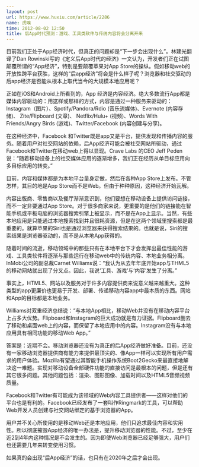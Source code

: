 ```yaml
---
layout: post
url: https://www.huxiu.com/article/2286
name: 虎嗅
time: 2012-08-02 12:50
title: 后App时代预测：游戏、工具类软件与传统内容将会分离开来
---
```

目前我们正处于App经济时代，但真正的问题却是“下一步会出现什么”。林建光翻译了Dan Rowinski写的《定义后App时代的经济》一文认为，开发者们正在试图颠覆所谓的“App经济”，特别是要颠覆苹果对App Store的操纵。假如移动web的开放性跨平台获胜，这样的“后app经济”将会是什么样子呢？浏览器和社交驱动的后app经济是否能从根本上取代当今的大规模本地应用呢？

正如在iOS和Android上所看到的，App 经济是内容经济。绝大多数流行App都是媒体内容驱动的：用这样或那样的方式，内容是通过一种服务来驱动的：Instagram（图片）、Spotify/Pandora/Rdio (音乐流媒体)、Evernote (内容存储)、 Zite/Flipboard (文章)、 Netflix/Hulu+ (视频)、Words With Friends/Angry Birds (游戏)、Twitter/Facebook (内容创建与分享)。

在这种经济中，Facebook 和Twitter既是app又是平台，提供发现和传播内容的服务。随着用户对社交网站的依赖，后App经济可能会被社交网站所驱动，通过Facebook和Twitter在移动web上得以显现。Crave Labs 的CEO Jeff Peden说：“随着移动设备上的社交媒体应用的逐渐增多，我们正在经历从单目标应用向多目标应用的转变。”

目前，内容和媒体都是为本地平台量身定做，然后在各种App Store上发布。不管怎样，其目的地是App Store而不是Web。但由于种种原因，这种经济开始瓦解。

内容出版商、零售商以及餐厅渐渐意识到，他们要想在移动设备上提供访问链接，而不一定非要通过App Store。对于很多商家来说，更重要的是他们的链接能在智能手机或平板电脑的浏览器搜索引擎上被显示，而不是在App上显示。当然，有些本地应用是只能通过本地搜索找到并且很耗资源，但是在这两个领域里搜索都是最重要的。就算苹果的Siri也是通过浏览器来获得搜索结果的。也就是说，Siri的搜索结果是浏览器驱动的，而不是从本地App获得的。

随着时间的流逝，移动领域中的那些只有在本地平台下才会发挥出最佳性能的游戏、工具类软件将逐渐与那些运行在移动web中的传统内容、本地业务相分离。InMobi公司的副总裁Carnet Williams说：“我认为从去年年底开始app与THML5的移动网站就出现了分叉点。因此，我说‘工具、游戏’与‘内容’发生了分离。”

事实上，HTML5、网站以及服务对于许多内容提供商来说意义越来越重大。这种类型的app更廉价也更易于开发、部署、传递移动内容app中最本质的东西。网站和App的目标都是本地业务。

Williams对双重经济总结说：“与本地App相比，移动Web并没有在移动内容平台上占多大优势。Flipboard和Instagram的巨大成功就是有力证据。Flipboard删去了移动和桌面web上的内容，而保留了本地应用中的内容。Instagram没有与本地应用具有相同功能的移动Web App。”

答案是：近期不会。移动浏览器还没有为真正的后App经济做好准备。目前，还没有一家移动浏览器提供商有能力来提供最顶尖的、像App一样可以实现所有用户需求的用户体验。Mozilla有望通过其智能手机操作系统Boot2Gecko来最直接地解决这一难题。实现对移动设备全部硬件功能的直接访问是最根本的问题，但是还有其它很多问题。其他问题包括：渲染、图形图像、加载时间以及HTML5音频视频质量。

Facebook和Twitter有可能成为该领域的Web内容工具提供者——这样对他们的平台也是有利的。Facebook已经发布了一套叫作Ringmark的工具，可以帮助Web开发人员创建与社交网站绑定的基于浏览器的App。

用户并不关心所使用的是移动Web还是本地应用，他们只追求最佳内容和实用性。所以彻底摧毁App经济的唯一办法是，提升移动浏览器的性能。不过，至少在近2到4年内这种情况是不会发生的。因为即使Web浏览器已经足够强大，用户们也还需要几年来转变使用习惯。

如果真的会出现“后App经济”的话，也只有在2020年之后才会出现。

